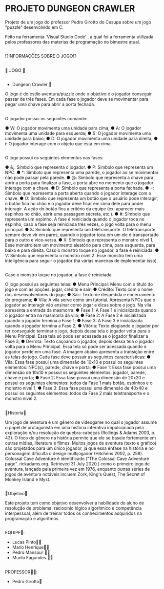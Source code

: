 # PROJETO DUNGEON CRAWLER
Projeto de um jogo do professor Pedro Girotto do Cesupa sobre um jogo "puzzle" desenvolvido em C.

Feito na ferramenta 'Visual Studio Code' , a qual foi a ferramenta utilizada pelos professores das materias de programação no bimestre atual.
##
  ⁉️INFORMAÇÕES SOBRE O JOGO⁉️
##
  👾 JOGO 👾
  ##
-  Dungeon Crawler 🐍

O jogo é do estilo aventura/puzzle onde o objetivo é o jogador conseguir passar de
três fases. Em cada fase o jogador deve se movimentar para pegar uma chave para
abrir a porta fechada.
##
O jogador possui os seguintes comando:

● W: O jogador movimenta uma unidade para cima;
● A: O jogador movimenta uma unidade para esquerda;
● S: O jogador movimenta uma unidade para baixo;
● D: O jogador movimenta uma unidade para direita;
● i: O jogador interage com o objeto que está em cima.
##
O jogo possui os seguintes elementos nas fases:

● &;: Símbolo que representa o jogador.
● P: Símbolo que representa um NPC.
● *: Símbolo que representa uma parede, o jogador ao se movimentar não pode
passar pela parede.
● @: Simbolo que representa a chave para abrir a porta para finalizar a fase, a
porta abre no momento que o jogador interage com a chave.
● D: Símbolo que representa a porta fechada.
● =: Simbolo que representa a porta aberta quando o jogador interage com a
chave.
● O: Símbolo que representa um botão que o usuário pode interagir, o botão
fica no chão e o jogador deve ficar em cima dele para poder interagir. A ação
do botão fica a critério da equipe (ex: aparecer mais espinhos no chão, abrir
uma passagem secreta, etc.).
● #: Símbolo que representa um espinho. A fase é reiniciada quando o jogador
toca no espinho, caso a fase seja reiniciada três vezes, o jogo volta para o
menu principal.
● &: Símbolo que representa um teletransporte. O teletransporte sempre deve
vir em pares, quando o jogador toca em um ele é transportado para o outro e
vice-versa.
● X: Símbolo que representa o monstro nível 1. Esse monstro tem um
movimento aleatório para cima, para esquerda, para baixo e para direita. Caso
o monstro toque no jogador, a fase é reiniciada.
● V: Símbolo que representa o monstro nível 2. Esse monstro tem uma
inteligência para seguir o jogador (há várias maneiras de implementar isso).
##
Caso o monstro toque no jogador, a fase é reiniciada.

O jogo possui as seguintes telas:
● Menu Principal: Menu com o título do jogo e com as opções: jogar, crédito e
sair;
● Crédito: Texto com o nome dos desenvolvedores do jogo;
● Sair: Texto de despedida e encerramento do programa;
● Vila: A vila serve como um tutorial. Apresenta NPCs que o jogador ao interagir
vão ensinar como jogar e dicas sobre o jogo. Na vila apresenta a entrada da
masmorra.
● Fase 1: A Fase 1 é inicializada quando o jogador entra na masmorra da vila;
● Fase 2: A Fase 2 é inicializada quando o jogador termina a Fase 1;
● Fase 3: A Fase 3 é inicializada quando o jogador termina a Fase 2;
● Vitória: Texto elogiando o jogador por ter conseguido terminar o jogo, depois
dessa tela o jogador volta para o Menu Principal. Essa tela só pode ser
acessada se o jogador finalizar a Fase 3;
● Derrota: Texto caçoando o jogador, depois dessa tela o jogador volta para o
Menu Principal. Essa tela só pode ser acessada quando o jogador perde em
uma fase.
A imagem abaixo apresenta a transição entre as telas do jogo.
Cada fase deve possuir as seguintes características:
● Vila: Essa fase possui uma dimensão de 10x10 e possui os seguintes
elementos: NPC(s), parede, chave e porta;
● Fase 1: Essa fase possui uma dimensão de 10x10 e possui os seguintes
elementos: jogador, parede, chave e porta;
● Fase 2: Essa fase possui uma dimensão de 20x20 e possui os seguintes
elementos: todos da Fase 1 mais botão, espinhos e o monstro nível 1;
● Fase 3: Essa fase possui uma dimensão de 40x40 e possui os seguintes
elementos: todos da Fase 2 mais teletransporte e o monstro nível 2.
##
  📖Historia📖

Um jogo de aventura é um gênero de videogame no qual o jogador assume o papel
de protagonista em uma história interativa impulsionada pela exploração e/ou
resolução de quebra-cabeças (Rollings &amp; Adams 2003, p. 43). O foco do gênero na
história permite que ele se baseie fortemente em outras mídias, literatura e filmes.
Muitos jogos de aventura (texto e gráfico) são projetados para um único jogador, já
que essa ênfase na história e no personagem dificulta o design multijogador
(Hitchens 2002, p. 258). Colossal Cave Adventure é identificado (&quot;The Colossal Cave
Adventure page&quot;. rickadams.org. Retrieved 31 July 2020.) como o primeiro jogo de
aventura, lançado pela primeira vez em 1976, enquanto outras séries de jogos de
aventura notáveis incluem Zork, King&#39;s Quest, The Secret of Monkey Island e Myst.
##
  📌Objetivo📌

Este projeto tem como objetivo desenvolver a habilidade do aluno de resolução de
problema, raciocínio lógico algorítmico e competência interpessoal, além de treinar
todos os conhecimentos adquiridos na programação e algoritmos.
##
EQUIPE👬:
- Lucas Pinto🙎‍♂️
- Mario Henrique🙎‍♂️
- Pedro Mansour 🙎‍♂️
- Murilo Fagundes 🙎‍♂️
##
PROFESSOR🙋‍♂️:
- Pedro Girotto🤵

